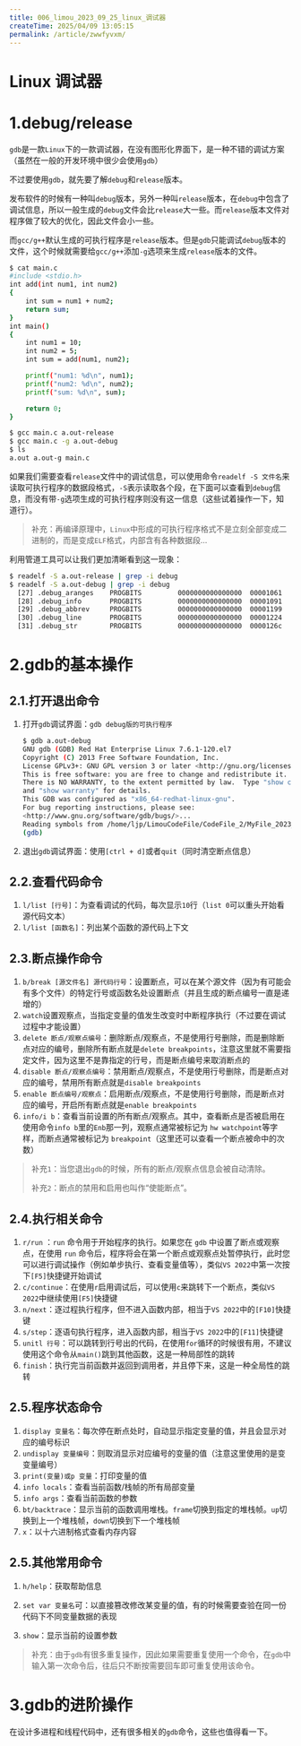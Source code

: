```yaml
---
title: 006_limou_2023_09_25_linux_调试器
createTime: 2025/04/09 13:05:15
permalink: /article/zwwfyvxm/
---
```

# Linux 调试器

# 1.debug/release

`gdb`是一款`Linux`下的一款调试器，在没有图形化界面下，是一种不错的调试方案（虽然在一般的开发环境中很少会使用`gdb`）

不过要使用`gdb`，就先要了解`debug`和`release`版本。

发布软件的时候有一种叫`debug`版本，另外一种叫`release`版本，在`debug`中包含了调试信息，所以一般生成的`debug`文件会比`release`大一些。而`release`版本文件对程序做了较大的优化，因此文件会小一些。

而`gcc/g++`默认生成的可执行程序是`release`版本。但是`gdb`只能调试`debug`版本的文件，这个时候就需要给`gcc/g++`添加`-g`选项来生成`release`版本的文件。

```bash
$ cat main.c
#include <stdio.h>
int add(int num1, int num2)
{
    int sum = num1 + num2;
    return sum;
}
int main() 
{
    int num1 = 10;
    int num2 = 5;
    int sum = add(num1, num2);

    printf("num1: %d\n", num1);
    printf("num2: %d\n", num2);
    printf("sum: %d\n", sum);

    return 0;
}

$ gcc main.c a.out-release
$ gcc main.c -g a.out-debug
$ ls 
a.out a.out-g main.c
```

如果我们需要查看`release`文件中的调试信息，可以使用命令`readelf -S 文件名`来读取可执行程序的数据段格式，`-S`表示读取各个段，在下面可以查看到`debug`信息，而没有带`-g`选项生成的可执行程序则没有这一信息（这些试着操作一下，知道行）。

> 补充：再编译原理中，`Linux`中形成的可执行程序格式不是立刻全部变成二进制的，而是变成`ELF`格式，内部含有各种数据段...

利用管道工具可以让我们更加清晰看到这一现象：

```bash
$ readelf -S a.out-release | grep -i debug
$ readelf -S a.out-debug | grep -i debug
  [27] .debug_aranges    PROGBITS         0000000000000000  00001061
  [28] .debug_info       PROGBITS         0000000000000000  00001091
  [29] .debug_abbrev     PROGBITS         0000000000000000  00001199
  [30] .debug_line       PROGBITS         0000000000000000  00001224
  [31] .debug_str        PROGBITS         0000000000000000  0000126c
```

# 2.gdb的基本操作

## 2.1.打开退出命令

1. 打开`gdb`调试界面：`gdb debug版的可执行程序`
   
   ```bash
   $ gdb a.out-debug
   GNU gdb (GDB) Red Hat Enterprise Linux 7.6.1-120.el7
   Copyright (C) 2013 Free Software Foundation, Inc.
   License GPLv3+: GNU GPL version 3 or later <http://gnu.org/licenses/gpl.html>
   This is free software: you are free to change and redistribute it.
   There is NO WARRANTY, to the extent permitted by law.  Type "show copying"
   and "show warranty" for details.
   This GDB was configured as "x86_64-redhat-linux-gnu".
   For bug reporting instructions, please see:
   <http://www.gnu.org/software/gdb/bugs/>...
   Reading symbols from /home/ljp/LimouCodeFile/CodeFile_2/MyFile_2023_9_25/a.out-debug...done.
   (gdb) 
   ```

2. 退出`gdb`调试界面：使用`[ctrl + d]`或者`quit`（同时清空断点信息）

## 2.2.查看代码命令

1. `l/list [行号]`：为查看调试的代码，每次显示`10`行（`list 0`可以重头开始看源代码文本）
2. `l/list [函数名]`：列出某个函数的源代码上下文

## 2.3.断点操作命令

1. `b/break [源文件名] 源代码行号`：设置断点，可以在某个源文件（因为有可能会有多个文件）的特定行号或函数名处设置断点（并且生成的断点编号一直是递增的）
2. `watch`设置观察点，当指定变量的值发生改变时中断程序执行（不过要在调试过程中才能设置）
3. `delete 断点/观察点编号`：删除断点/观察点，不是使用行号删除，而是删除断点对应的编号，删除所有断点就是`delete breakpoints`，注意这里就不需要指定文件，因为这里不是靠指定的行号，而是断点编号来取消断点的
4. `disable 断点/观察点编号`：禁用断点/观察点，不是使用行号删除，而是断点对应的编号，禁用所有断点就是`disable breakpoints`
5. `enable 断点编号/观察点`：启用断点/观察点，不是使用行号删除，而是断点对应的编号，开启所有断点就是`enable breakpoints`
6. `info/i b`：查看当前设置的所有断点/观察点。其中，查看断点是否被启用在使用命令`info b`里的`Enb`那一列，观察点通常被标记为 `hw watchpoint`等字样，而断点通常被标记为 `breakpoint`（这里还可以查看一个断点被命中的次数）

> 补充`1`：当您退出`gdb`的时候，所有的断点/观察点信息会被自动清除。
>
> 补充`2`：断点的禁用和启用也叫作“使能断点”。 

## 2.4.执行相关命令

1. `r/run` ：`run` 命令用于开始程序的执行。如果您在 `gdb` 中设置了断点或观察点，在使用 `run` 命令后，程序将会在第一个断点或观察点处暂停执行，此时您可以进行调试操作（例如单步执行、查看变量值等），类似`VS 2022`中第一次按下`[F5]`快捷键开始调试
2. `c/continue`：在使用`r`启用调试后，可以使用`c`来跳转下一个断点，类似`VS 2022`中继续使用`[F5]`快捷键
3. `n/next`：逐过程执行程序，但不进入函数内部，相当于`VS 2022`中的`[F10]`快捷键
4. `s/step`：逐语句执行程序，进入函数内部，相当于`VS 2022`中的`[F11]`快捷键
5. `unitl 行号`：可以跳转到行号出的代码，在使用`for`循环的时候很有用，不建议使用这个命令从`main()`跳到其他函数，这是一种局部性的跳转
6. `finish`：执行完当前函数并返回到调用者，并且停下来，这是一种全局性的跳转

## 2.5.程序状态命令

1. `display 变量名`：每次停在断点处时，自动显示指定变量的值，并且会显示对应的编号标识
2. `undisplay 变量编号`：则取消显示对应编号的变量的值（注意这里使用的是变变量编号）
3. `print(变量)或p 变量`：打印变量的值
4. `info locals`：查看当前函数/栈帧的所有局部变量
5. `info args`：查看当前函数的参数
6. `bt/backtrace`：显示当前的函数调用堆栈。`frame`切换到指定的堆栈帧。`up`切换到上一个堆栈帧，`down`切换到下一个堆栈帧
7. `x`：以十六进制格式查看内存内容

## 2.5.其他常用命令

1. `h/help`：获取帮助信息

2. `set var 变量名`可：以直接篡改修改某变量的值，有的时候需要查验在同一份代码下不同变量数据的表现

3. `show`：显示当前的设置参数

> 补充：由于`gdb`有很多重复操作，因此如果需要重复使用一个命令，在`gdb`中输入第一次命令后，往后只不断按需要回车即可重复使用该命令。

# 3.gdb的进阶操作

在设计多进程和线程代码中，还有很多相关的`gdb`命令，这些也值得看一下。
